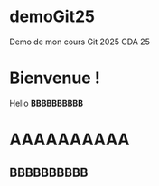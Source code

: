 # demoGit25

Demo de mon cours Git 2025
CDA 25

# Bienvenue !

Hello
<b>BBBBBBBBBB</b>

<h1>AAAAAAAAAA</1>
<h2>BBBBBBBBBB</2>
